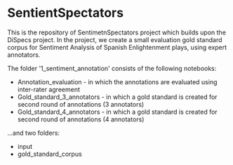# SentientSpectators


This is the repository of SentimetnSpectators project which builds upon the DiSpecs project.
In the project, we create a small evaluation gold standard corpus for Sentiment Analysis of Spanish Enlightenment plays, using expert annotators.

The folder '1_sentiment_annotation' consists of the following notebooks:
- Annotation_evaluation - in which the annotations are evaluated using inter-rater agreement
- Gold_standard_3_annotators - in which a gold standard is created for second round of annotations (3 annotators)
 - Gold_standard_4_annotators - in which a gold standard is created for second round of annotations (4 annotators)


...and two folders:
- input 
- gold_standard_corpus

